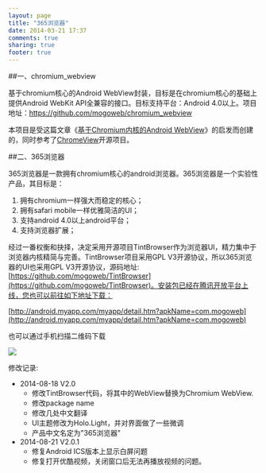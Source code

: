 ```yaml
---
layout: page
title: "365浏览器"
date: 2014-03-21 17:37
comments: true
sharing: true
footer: true
---
```


##一、chromium_webview

基于chromium核心的Android WebView封装，目标是在chromium核心的基础上提供Android WebKit API全兼容的接口。目标支持平台：Android 4.0以上。项目地址：https://github.com/mogoweb/chromium_webview

本项目是受这篇文章《[基于Chromium内核的Android WebView](http://www.ituring.com.cn/article/40831)》的启发而创建的，同时参考了[ChromeView](https://github.com/pwnall/chromeview)开源项目。

##二、365浏览器

365浏览器是一款拥有chromium核心的android浏览器。365浏览器是一个实验性产品，其目标是：

1. 拥有chromium一样强大而稳定的核心；
2. 拥有safari mobile一样优雅简洁的UI；
3. 支持android 4.0以上android平台；
4. 支持浏览器扩展；

经过一番权衡和抉择，决定采用开源项目TintBrowser作为浏览器UI，精力集中于浏览器内核精简与完善。TintBrowser项目采用GPL V3开源协议，所以365浏览器的UI也采用GPL V3开源协议，源码地址:[https://github.com/mogoweb/TintBrowser](https://github.com/mogoweb/TintBrowser)。安装包已经在腾讯开放平台上线，您也可以前往如下地址下载：

[http://android.myapp.com/myapp/detail.htm?apkName=com.mogoweb](http://android.myapp.com/myapp/detail.htm?apkName=com.mogoweb)

也可以通过手机扫描二维码下载

![](http://mogoweb.qiniudn.com/365browser_2014_qrcode.png)

修改记录:

* 2014-08-18 V2.0
    - 修改TintBrowser代码，将其中的WebView替换为Chromium WebView.
    - 修改package name
    - 修改几处中文翻译
    - UI主题修改为Holo.Light，并对界面做了一些微调
    - 产品中文名定为"365浏览器"
* 2014-08-21 V2.0.1
    - 修复Android ICS版本上显示白屏问题
    - 修复打开优酷视频，关闭窗口后无法再播放视频的问题。
